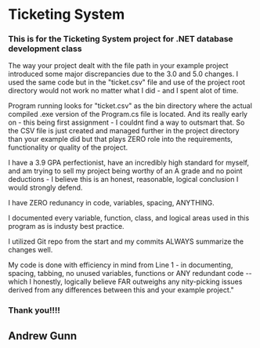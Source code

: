 # Ticketing System #
### This is for the Ticketing System project for .NET database development class ###

The way your project dealt with the file path in your example project introduced some major discrepancies due to the 3.0 and 5.0 
changes. I used the same code but in the "ticket.csv" file and use of the project root directory would not work no matter what I did - 
and I spent alot of time. 

Program running looks for "ticket.csv" as the bin directory where the actual compiled .exe version of the Program.cs file is located. And
its really early on - this being first assignment - I couldnt find a way to outsmart that. So the CSV file is just created and managed further 
in the project directory than your example did but that plays ZERO role into the requirements, functionality or quality of the project. 

I have a 3.9 GPA perfectionist, have an incredibly high standard for myself, and am trying to sell my project being worthy of an A grade 
and no point deductions - I believe this is an honest, reasonable, logical conclusion I would strongly defend. 

I have ZERO redunancy in code, variables, spacing, ANYTHING.  

I documented every variable, function, class, and logical areas used in
this program as is industy best practice. 

I utilized Git repo from the start and my commits ALWAYS summarize the changes well. 

My code is done with efficiency in mind from Line 1 - in documenting, spacing, tabbing, no unused variables, functions or ANY redundant code -- which I honestly, logically believe FAR outweighs 
any nity-picking issues derived from any differences between this and your example project."



### Thank you!!!! ###

## Andrew Gunn ##
